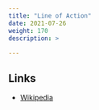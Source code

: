 ```yaml
---
title: "Line of Action"
date: 2021-07-26
weight: 170
description: >
  
---
```

## Links
- [Wikipedia](https://en.wikipedia.org/wiki/Lines_of_Action)
